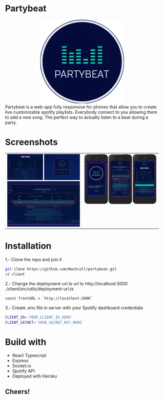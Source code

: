 # Partybeat

<div align=center>
<img src='./client/src/images/logo.png'>
</div>
Partybeat is a web-app fully responsive for phones that allow you to create live customizable spotify playlists.
Everybody connect to you allowing them to add a new song.
The perfect way to actually listen to a beat during a party.

# Screenshots

<table>
  <tr>
    <td valign="top"><img src="./client/src/images/demo2.png"/></td>
    <td valign="top"><img src="./client/src/images/demo.jpg"/></td>
  </tr>
</table>

# Installation

1.- Clone the repo and join it

```bash
git clone https://github.com/Nachcoll/partybeat.git
cd client
```

2.- Change the deployment-url.ts url to http://localhost:3000
./client/src/utils/deployment-url.ts

```bash
const frontURL = `http://localhost:3000`
```

3.- Create .env file in server with your Spotify dashboard credentials

```bash
CLIENT_ID='YOUR_CLIENT_ID_HERE'
CLIENT_SECRET='YOUR_SECRET_KEY_HERE'
```

# Build with

- React Typescript
- Express
- Socket.io
- Spotify API
- Deployed with Heroku

## Cheers!
